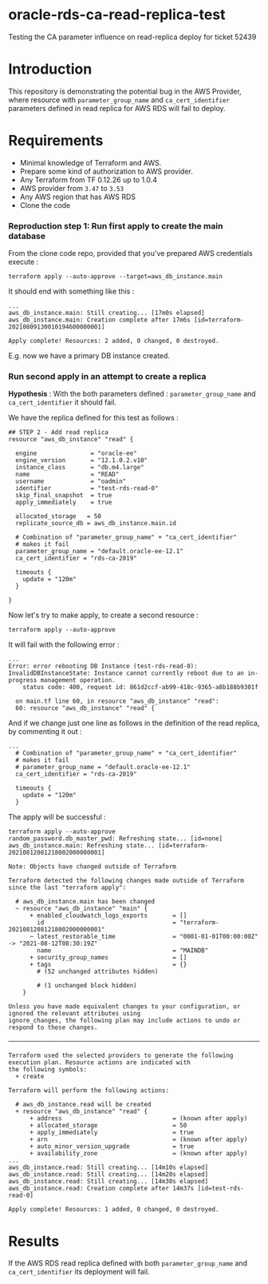 # oracle-rds-ca-read-replica-test
Testing the CA parameter influence on read-replica deploy for ticket 52439

# Introduction

This repository is demonstrating the potential bug in the AWS Provider, where resource with `parameter_group_name`  and `ca_cert_identifier` parameters defined in read replica for AWS RDS will fail to deploy.

# Requirements

- Minimal knowledge of Terraform and AWS. 
- Prepare some kind of authorization to AWS provider. 
- Any Terraform from TF 0.12.26 up to 1.0.4
- AWS provider from `3.47` to `3.53`
- Any AWS region that has AWS RDS 
- Clone the code

### Reproduction step 1: Run first apply to create the main database

From the clone code repo, provided that you've prepared AWS credentials execute : 

```
terraform apply --auto-approve --target=aws_db_instance.main
```

It should end with something like this : 

```
...
aws_db_instance.main: Still creating... [17m0s elapsed]
aws_db_instance.main: Creation complete after 17m6s [id=terraform-20210809130010194600000001]

Apply complete! Resources: 2 added, 0 changed, 0 destroyed.
```

E.g. now we have a primary DB instance created. 

### Run second apply in an attempt to create a replica

**Hypothesis** : With the both parameters defined : `parameter_group_name`  and `ca_cert_identifier` it should fail.

We have the replica defined for this test as follows : 

```
## STEP 2 - Add read replica
resource "aws_db_instance" "read" {

  engine               = "oracle-ee"
  engine_version       = "12.1.0.2.v10"
  instance_class       = "db.m4.large"
  name                 = "READ"
  username             = "oadmin"
  identifier           = "test-rds-read-0"
  skip_final_snapshot  = true
  apply_immediately    = true

  allocated_storage   = 50
  replicate_source_db = aws_db_instance.main.id

  # Combination of "parameter_group_name" + "ca_cert_identifier" 
  # makes it fail 
  parameter_group_name = "default.oracle-ee-12.1"
  ca_cert_identifier = "rds-ca-2019"

  timeouts {
    update = "120m"
  }

}
```

Now let's try to make apply, to create a second resource :


```
terraform apply --auto-approve
```

It will fail with the following error : 

```
...
Error: error rebooting DB Instance (test-rds-read-0): InvalidDBInstanceState: Instance cannot currently reboot due to an in-progress management operation.
    status code: 400, request id: 861d2ccf-ab99-418c-9365-a8b188b9301f

  on main.tf line 60, in resource "aws_db_instance" "read":
  60: resource "aws_db_instance" "read" {
```

And if we change just one line as follows in the definition of the read replica, by commenting it out : 

```
...
  # Combination of "parameter_group_name" + "ca_cert_identifier" 
  # makes it fail 
  # parameter_group_name = "default.oracle-ee-12.1"
  ca_cert_identifier = "rds-ca-2019"

  timeouts {
    update = "120m"
  }
```


The apply will be successful : 

```
terraform apply --auto-approve
random_password.db_master_pwd: Refreshing state... [id=none]
aws_db_instance.main: Refreshing state... [id=terraform-20210812081218002000000001]

Note: Objects have changed outside of Terraform

Terraform detected the following changes made outside of Terraform since the last "terraform apply":

  # aws_db_instance.main has been changed
  ~ resource "aws_db_instance" "main" {
      + enabled_cloudwatch_logs_exports       = []
        id                                    = "terraform-20210812081218002000000001"
      ~ latest_restorable_time                = "0001-01-01T00:00:00Z" -> "2021-08-12T08:30:19Z"
        name                                  = "MAINDB"
      + security_group_names                  = []
      + tags                                  = {}
        # (52 unchanged attributes hidden)

        # (1 unchanged block hidden)
    }

Unless you have made equivalent changes to your configuration, or ignored the relevant attributes using
ignore_changes, the following plan may include actions to undo or respond to these changes.

─────────────────────────────────────────────────────────────────────────────────────────────────────────────────────

Terraform used the selected providers to generate the following execution plan. Resource actions are indicated with
the following symbols:
  + create

Terraform will perform the following actions:

  # aws_db_instance.read will be created
  + resource "aws_db_instance" "read" {
      + address                               = (known after apply)
      + allocated_storage                     = 50
      + apply_immediately                     = true
      + arn                                   = (known after apply)
      + auto_minor_version_upgrade            = true
      + availability_zone                     = (known after apply)
...
aws_db_instance.read: Still creating... [14m10s elapsed]
aws_db_instance.read: Still creating... [14m20s elapsed]
aws_db_instance.read: Still creating... [14m30s elapsed]
aws_db_instance.read: Creation complete after 14m37s [id=test-rds-read-0]

Apply complete! Resources: 1 added, 0 changed, 0 destroyed.
```


# Results

If the AWS RDS read replica defined with both `parameter_group_name` and `ca_cert_identifier` its deployment will fail. 


